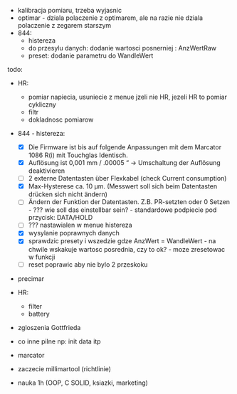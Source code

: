 - kalibracja pomiaru, trzeba wyjasnic
- optimar - dziala polaczenie z optimarem, ale na razie nie dziala polaczenie z zegarem starszym
- 844:
	- histereza
	- do przesylu danych: dodanie wartosci posnerniej : AnzWertRaw
	- preset: dodanie parametru do WandleWert

todo:
- HR:
	- pomiar napiecia, usuniecie z menue jzeli nie HR, jezeli HR to pomiar cykliczny 
	- filtr
	- dokladnosc pomiarow
- 844 - histereza:
	- [x] Die Firmware ist bis auf folgende Anpassungen mit dem Marcator 1086 R(i) mit Touchglas Identisch.
	- [x] Auflösung ist 0,001 mm / .00005 “ -> Umschaltung der Auflösung deaktivieren
	- [ ] 2 externe Datentasten über Flexkabel (check Current consumption)
	- [x] Max-Hysterese ca. 10 µm. (Messwert soll sich beim Datentasten drücken sich nicht ändern)
	- [ ] Ändern der Funktion der Datentasten. Z.B. PR-setzten oder 0 Setzen - ??? wie soll das einstellbar sein? - standardowe podpiecie pod przycisk: DATA/HOLD
	- [ ] ??? nastawialen w menue histereza
	- [x] wysylanie poprawnych danych
	- [x] sprawdzic presety i wszedzie gdze AnzWert = WandleWert - na chwile wskakuje wartosc  posrednia, czy to ok? - moze zresetowac w funkcji
	- [ ] reset poprawic aby nie bylo 2 przeskoku
- precimar
- HR:
	- filter
	- battery


- zgloszenia Gottfrieda
- co inne pilne np: init data itp
- marcator
- zaczecie millimartool (richtlinie)
- nauka 1h (OOP, C SOLID, ksiazki, marketing)


